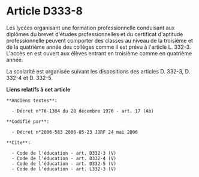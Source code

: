 # Article D333-8

Les lycées organisant une formation professionnelle conduisant aux diplômes du brevet d'études professionnelles et du
certificat d'aptitude professionnelle peuvent comporter des classes au niveau de la troisième et de la quatrième année des
collèges comme il est prévu à l'article L. 332-3. L'accès en est ouvert aux élèves entrant en troisième comme en quatrième
année.

La scolarité est organisée suivant les dispositions des articles D. 332-3, D. 332-4 et D. 332-5.

**Liens relatifs à cet article**

	**Anciens textes**:

	  - Décret n°76-1304 du 28 décembre 1976 - art. 17 (Ab)

	**Codifié par**:

	  - Décret n°2006-583 2006-05-23 JORF 24 mai 2006

	**Cite**:

	  - Code de l'éducation - art. D332-3 (V)
	  - Code de l'éducation - art. D332-4 (V)
	  - Code de l'éducation - art. D332-5 (V)
	  - Code de l'éducation - art. L332-3 (V)
